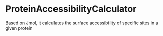 # ProteinAccessibilityCalculator
Based on Jmol, it calculates the surface accessibility of specific sites in a given protein

